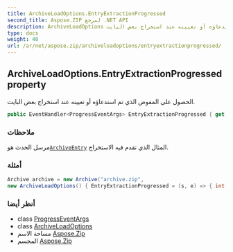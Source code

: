 ```yaml
---
title: ArchiveLoadOptions.EntryExtractionProgressed
second_title: Aspose.ZIP لمرجع .NET API
description: ArchiveLoadOptions ملكية. الحصول على المفوض الذي تم استدعاؤه أو تعيينه عند استخراج بعض البايت.
type: docs
weight: 40
url: /ar/net/aspose.zip/archiveloadoptions/entryextractionprogressed/
---
```

## ArchiveLoadOptions.EntryExtractionProgressed property

الحصول على المفوض الذي تم استدعاؤه أو تعيينه عند استخراج بعض البايت.

```csharp
public EventHandler<ProgressEventArgs> EntryExtractionProgressed { get; set; }
```

### ملاحظات

مرسل الحدث هو[`ArchiveEntry`](../../archiveentry/) المثال الذي تقدم فيه الاستخراج.

### أمثلة

```csharp
Archive archive = new Archive("archive.zip", 
new ArchiveLoadOptions() { EntryExtractionProgressed = (s, e) => { int percent = (int)((100 * e.ProceededBytes) / ((ArchiveEntry)s).UncompressedSize); } })                 
```

### أنظر أيضا

* class [ProgressEventArgs](../../progresseventargs/)
* class [ArchiveLoadOptions](../)
* مساحة الاسم [Aspose.Zip](../../archiveloadoptions/)
* المجسم [Aspose.Zip](../../../)


